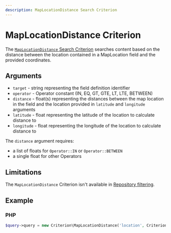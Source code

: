 ```yaml
---
description: MapLocationDistance Search Criterion
---
```


# MapLocationDistance Criterion

The [`MapLocationDistance` Search Criterion](../../api/php_api/php_api_reference/classes/Ibexa-Contracts-Core-Repository-Values-Content-Query-Criterion-MapLocationDistance.html) searches content based on the distance between the location contained in a MapLocation field and the provided coordinates.

## Arguments

- `target` - string representing the field definition identifier
- `operator` - Operator constant (IN, EQ, GT, GTE, LT, LTE, BETWEEN)
- `distance` - float(s) representing the distances between the map location in the field and the location provided in `latitude` and `longitude` arguments
- `latitude` - float representing the latitude of the location to calculate distance to
- `longitude` - float representing the longitude of the location to calculate distance to

The `distance` argument requires:

- a list of floats for `Operator::IN` or `Operator::BETWEEN`
- a single float for other Operators

## Limitations

The `MapLocationDistance` Criterion isn't available in [Repository filtering](search_api.md#repository-filtering).

## Example

### PHP

``` php
$query->query = new Criterion\MapLocationDistance('location', Criterion\Operator::LTE, 5, 51.395973, 22.531696);
```
